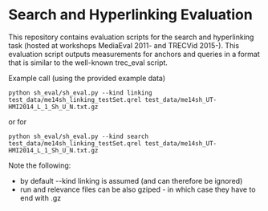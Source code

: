 # Search and Hyperlinking Evaluation

This repository contains evaluation scripts for the search and hyperlinking task 
(hosted at workshops MediaEval 2011- and TRECVid 2015-). This evaluation script
outputs measurements for anchors and queries in a format that is similar to the
well-known trec_eval script.

Example call (using the provided example data)
```
python sh_eval/sh_eval.py --kind linking test_data/me14sh_linking_testSet.qrel test_data/me14sh_UT-HMI2014_L_1_Sh_U_N.txt.gz
```
or for 
```
python sh_eval/sh_eval.py --kind search test_data/me14sh_linking_testSet.qrel test_data/me14sh_UT-HMI2014_L_1_Sh_U_N.txt.gz
```
Note the following:
* by default --kind linking is assumed (and can therefore be ignored)
* run and relevance files can be also gziped - in which case they have 
  to end with .gz

